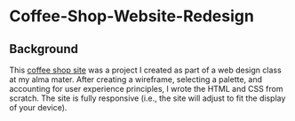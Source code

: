 # Coffee-Shop-Website-Redesign
## Background
This [coffee shop site](https://verumemanio.github.io/Coffee-Shop-Website-Redesign/) was a project I created as part of a web design class at my alma mater. After creating a wireframe, selecting a palette, and  accounting for user experience principles, I wrote the HTML and CSS from scratch. The site is fully responsive (i.e., the site will adjust to fit the display of your device).
